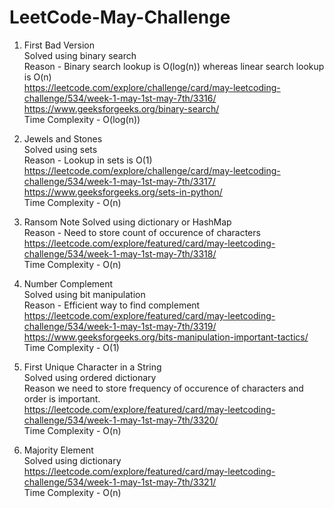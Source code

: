 # LeetCode-May-Challenge

1.   First Bad Version <br />
     Solved using binary search <br />
     Reason - Binary search lookup is O(log(n)) whereas linear search lookup is O(n) <br />
     https://leetcode.com/explore/challenge/card/may-leetcoding-challenge/534/week-1-may-1st-may-7th/3316/  <br />
     https://www.geeksforgeeks.org/binary-search/  <br />
     Time Complexity - O(log(n))
     
2.   Jewels and Stones <br />
     Solved using sets <br/>
     Reason - Lookup in sets is O(1) <br/>
     https://leetcode.com/explore/challenge/card/may-leetcoding-challenge/534/week-1-may-1st-may-7th/3317/ <br/>
     https://www.geeksforgeeks.org/sets-in-python/ <br />
     Time Complexity - O(n)
     
3.   Ransom Note
     Solved using dictionary or HashMap <br/>
     Reason - Need to store count of occurence of characters <br/>
     https://leetcode.com/explore/featured/card/may-leetcoding-challenge/534/week-1-may-1st-may-7th/3318/ <br/>
     Time Complexity - O(n)
 
 4.  Number Complement  <br/>
     Solved using bit manipulation <br/>
     Reason - Efficient way to find complement <br/>
     https://leetcode.com/explore/featured/card/may-leetcoding-challenge/534/week-1-may-1st-may-7th/3319/ <br/>
     https://www.geeksforgeeks.org/bits-manipulation-important-tactics/ <br/>
     Time Complexity - O(1)

 
 
5.   First Unique Character in a String <br />
     Solved using ordered dictionary <br/>
     Reason we need to store frequency of occurence of characters and order is important.<br/>
     https://leetcode.com/explore/featured/card/may-leetcoding-challenge/534/week-1-may-1st-may-7th/3320/ <br/>
     Time Complexity - O(n)
     
6.   Majority Element <br />
     Solved using dictionary <br/>
     https://leetcode.com/explore/featured/card/may-leetcoding-challenge/534/week-1-may-1st-may-7th/3321/ <br />
     Time Complexity - O(n)

